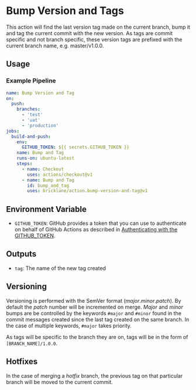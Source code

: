 # Bump Version and Tags

This action will find the last version tag made on the current branch, bump it and tag the current commit with the new version. As tags are commit specific and not branch specific, these version tags are prefixed with the current branch name, e.g. master/v1.0.0.

## Usage

### Example Pipeline

```yaml
name: Bump Version and Tag
on:
  push:
    branches:
      - 'test'
      - 'uat'
      - 'production'
jobs:
  build-and-push:
    env:
      GITHUB_TOKEN: ${{ secrets.GITHUB_TOKEN }}
    name: Bump and Tag
    runs-on: ubuntu-latest
    steps:
      - name: Checkout
        uses: actions/checkout@v1
      - name: Bump and Tag
        id: bump_and_tag
        uses: bricklane/action.bump-version-and-tag@v1
```

## Environment Variable

- `GITHUB_TOKEN`: GitHub provides a token that you can use to authenticate on behalf of GitHub Actions as described in [Authenticating with the GITHUB_TOKEN](https://help.github.com/en/actions/automating-your-workflow-with-github-actions/creating-and-using-encrypted-secrets).

## Outputs

- `tag`: The name of the new tag created

## Versioning

Versioning is performed with the SemVer format (_major_._minor_._patch_). By default the _patch_ number will be incremented on merge. _Major_ and _minor_ bumps are be controlled by the keywords `#major` and `#minor` found in the commit messages created since the last tag created on the same branch. In the case of multiple keywords, `#major` takes priority.

As tags will be specific to the branch they are on, tags will be in the form of `[BRANCH_NAME]/1.0.0`.

## Hotfixes

In the case of merging a _hotfix_ branch, the previous tag on that particular branch will be moved to the current commit.
